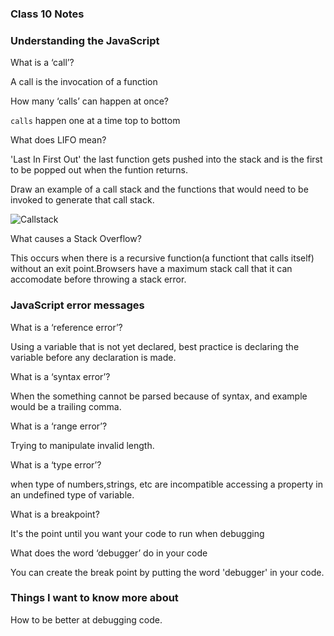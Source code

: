 ### Class 10 Notes

### Understanding the JavaScript

What is a ‘call’?

A call is the invocation of a function

How many ‘calls’ can happen at once?

`calls` happen one at a time top to bottom

What does LIFO mean?

'Last In First Out' the last function gets pushed into the stack and is the first to be popped out when the funtion returns.

Draw an example of a call stack and the functions that would need to be invoked to generate that call stack.

![Callstack](reading-notes/CallStack.png)

What causes a Stack Overflow?

This occurs when there is a recursive function(a functiont that calls itself) without an exit point.Browsers have a maximum stack call that it can accomodate before throwing a stack error.

### JavaScript error messages

What is a ‘reference error’?

Using a variable that is not yet declared, best practice is declaring the variable before any declaration is made.

What is a ‘syntax error’?

When the something cannot be parsed because of syntax, and example would be a trailing comma.


What is a ‘range error’?

Trying to manipulate invalid length.

What is a ‘type error’?

when type of numbers,strings, etc are incompatible accessing a property in an undefined type of variable.

What is a breakpoint?

It's the point until you want your code to run when debugging

What does the word ‘debugger’ do in your code

You can create the break point by putting the word 'debugger' in your code.


### Things I want to know more about

How to be better at debugging code.